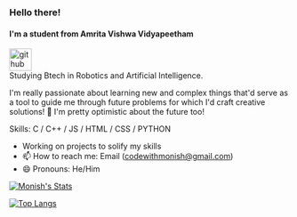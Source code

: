 ### Hello there! 
#### I'm a student from Amrita Vishwa Vidyapeetham
[<img src='https://cdn.jsdelivr.net/npm/simple-icons@3.0.1/icons/github.svg' alt='github' height='40'>](https://github.com/Code-Monish)  
Studying Btech in Robotics and Artificial Intelligence.

I'm really passionate about learning new and complex things that'd serve as a tool to guide me through future problems for which I'd craft creative solutions! 💪 I'm pretty optimistic about the future too!

Skills: C / C++ / JS / HTML / CSS / PYTHON

- Working on projects to solify my skills
- 📫 How to reach me: Email (codewithmonish@gmail.com)
- 😄 Pronouns: He/Him 


[![Monish's Stats](https://github-readme-stats.vercel.app/api?username=Code-Monish)](https://github.com/Code-Monish/github-readme-stats)

[![Top Langs](https://github-readme-stats.vercel.app/api/top-langs/?username=Code-Monish)](https://github.com/anuraghazra/github-readme-stats)
